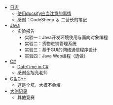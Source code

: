 - [日志](./subpage/diary/_diary.md)
  - [使用docsify应当注意的事情](./subpage/diary/subsubpage/使用docsify应当注意的事情.md)
  - 感谢：CodeSheep ＆ 二营长的笔记
- [Java](./subpage/Java/Java.md)
  - 实验报告
    - 实验一：Java开发环境使用与面向对象编程
    - 实验二：货物进销管理系统
    - 实验三：基于GUI的网络通信程序设计
    - 实验四：Java Web编程（选做）
- [C#](./subpage/Csharp/Csharp.md)
  - [DateTime in C#](./subpage/Csharp/subsubpage/DateTime_in_CSharp.md)
  - 感谢金旭亮老师
- [C＆C++](./subpage/C&C++/C&C++.md)
  - 这是个坑，大概不会填
- [大创记录](./subpage/大创记录/大创记录.md)
  - 其他竞赛

